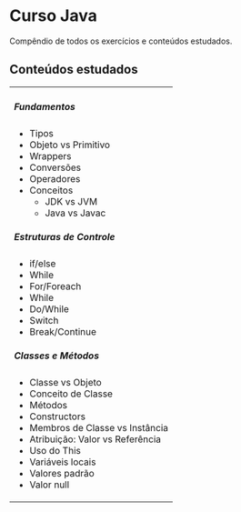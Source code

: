 # Curso Java
Compêndio de todos os exercícios e conteúdos estudados.
<br>
<table>
    <h2>Conteúdos estudados</h2>
    <td>
        <h5>Fundamentos</h5>
        <ul>    
            <li>Tipos</li>
            <li>Objeto vs Primitivo</li>
            <li>Wrappers</li>
            <li>Conversões</li>
            <li>Operadores</li>
            <li>Conceitos
                <ul>
                    <li>JDK vs JVM</li>
                    <li>Java vs Javac</li>
                </ul>
            </li>
        </ul>
        <h5>Estruturas de Controle</h5>
        <ul>
            <li>if/else</li>
            <li>While</li>
            <li>For/Foreach</li>
            <li>While</li>
            <li>Do/While</li>
            <li>Switch</li>
            <li>Break/Continue</li>
        </ul>
        <h5>Classes e Métodos</h5>
        <ul>
            <li>Classe vs Objeto</li>
            <li>Conceito de Classe</li>
            <li>Métodos</li>
            <li>Constructors</li>
            <li>Membros de Classe vs Instância</li>
            <li>Atribuição: Valor vs Referência</li>
            <li>Uso do This</li>
            <li>Variáveis locais</li>
            <li>Valores padrão</li>
            <li>Valor null</li>
        </ul>
    </td>
</table>
